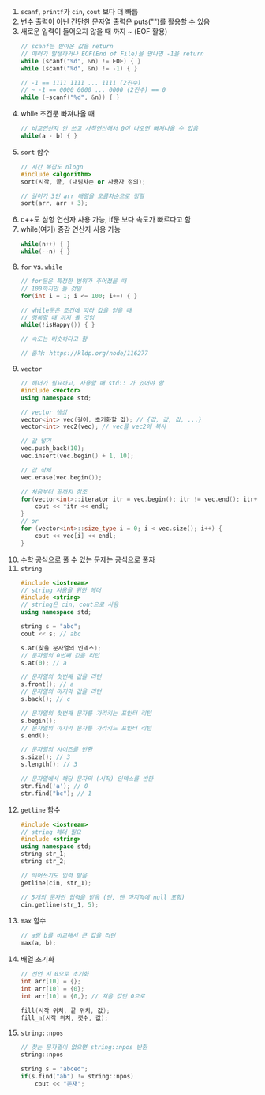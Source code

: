 1. `scanf`, `printf`가 `cin`, `cout` 보다 더 빠름
2. 변수 출력이 아닌 간단한 문자열 출력은 puts("")를 활용할 수 있음
3. 새로운 입력이 들어오지 않을 때 까지 ~ (EOF 활용)
    ``` c++
    // scanf는 받아온 값을 return
    // 에러가 발생하거나 EOF(End of File)을 만나면 -1을 return
    while (scanf("%d", &n) != EOF) { }
    while (scanf("%d", &n) != -1) { }

    // -1 == 1111 1111 ... 1111 (2진수)
    // ~ -1 == 0000 0000 ... 0000 (2진수) == 0
    while (~scanf("%d", &n)) { }
    ```
4. while 조건문 빠져나올 때
    ``` c++
    // 비교연산자 안 쓰고 사칙연산해서 0이 나오면 빠져나올 수 있음
    while(a - b) { }
    ```
5. `sort` 함수
    ``` c++
    // 시간 복잡도 nlogn
    #include <algorithm>
    sort(시작, 끝, (내림차순 or 사용자 정의);

    // 길이가 3인 arr 배열을 오름차순으로 정렬
    sort(arr, arr + 3);
    ```
6. c++도 삼항 연산자 사용 가능, if문 보다 속도가 빠르다고 함
7. while(여기) 증감 연산자 사용 가능
    ``` c++
    while(n++) { }
    while(--n) { }
    ```
8. `for` vs. `while`
    ``` c++
    // for문은 특정한 범위가 주어졌을 때
    // 100까지만 돌 것임
    for(int i = 1; i <= 100; i++) { }

    // while문은 조건에 따라 값을 얻을 때
    // 행복할 때 까지 돌 것임
    while(!isHappy()) { }

    // 속도는 비슷하다고 함

    // 출처: https://kldp.org/node/116277
    ```
9. `vector`
    ``` c++
    // 헤더가 필요하고, 사용할 때 std:: 가 있어야 함
    #include <vector>
    using namespace std;

    // vector 생성
    vector<int> vec(길이, 초기화할 값); // {값, 값, 값, ...}
    vector<int> vec2(vec); // vec를 vec2에 복사

    // 값 넣기
    vec.push_back(10);
    vec.insert(vec.begin() + 1, 10);

    // 값 삭제
    vec.erase(vec.begin());

    // 처음부터 끝까지 참조
    for(vector<int>::iterator itr = vec.begin(); itr != vec.end(); itr++) {
        cout << *itr << endl;
    }
    // or
    for (vector<int>::size_type i = 0; i < vec.size(); i++) {
        cout << vec[i] << endl;
    }
    ```
10. 수학 공식으로 풀 수 있는 문제는 공식으로 풀자
11. `string`
    ``` c++
    #include <iostream>
    // string 사용을 위한 헤더
    #include <string>
    // string은 cin, cout으로 사용
    using namespace std;

    string s = "abc";
    cout << s; // abc

    s.at(찾을 문자열의 인덱스);
    // 문자열의 0번째 값을 리턴
    s.at(0); // a

    // 문자열의 첫번째 값을 리턴
    s.front(); // a
    // 문자열의 마지막 값을 리턴
    s.back(); // c

    // 문자열의 첫번째 문자를 가리키는 포인터 리턴
    s.begin();
    // 문자열의 마지막 문자를 가리키느 포인터 리턴
    s.end();
    
    // 문자열의 사이즈를 반환
    s.size(); // 3
    s.length(); // 3

    // 문자열에서 해당 문자의 (시작) 인덱스를 반환
    str.find('a'); // 0
    str.find("bc"); // 1
    ```
12. `getline` 함수
    ``` c++
    #include <iostream>
    // string 헤더 필요
    #include <string>
    using namespace std;
    string str_1;
    string str_2;

    // 띄어쓰기도 입력 받음
    getline(cin, str_1);

    // 5개의 문자만 입력을 받음 (단, 맨 마지막에 null 포함)
    cin.getline(str_1, 5);
    ```
13. `max` 함수
    ``` c++
    // a랑 b를 비교해서 큰 값을 리턴
    max(a, b);
    ```
14. 배열 초기화
    ``` c++
    // 선언 시 0으로 초기화
    int arr[10] = {};
    int arr[10] = {0};
    int arr[10] = {0,}; // 처음 값만 0으로 
    
    fill(시작 위치, 끝 위치, 값);
    fill_n(시작 위치, 갯수, 값);
    ```
15. `string::npos`
    ``` c++
    // 찾는 문자열이 없으면 string::npos 반환
    string::npos

    string s = "abced";
    if(s.find("ab") != string::npos)
        cout << "존재";
    ```








